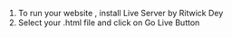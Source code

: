 1. To run your website , install Live Server by Ritwick Dey
2. Select your .html file and click on Go Live Button